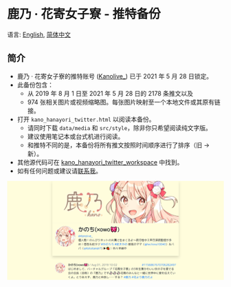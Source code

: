 # 鹿乃 · 花寄女子寮 - 推特备份

语言: [English](README.md), [简体中文](README.zh-cn.md)

## 简介

- 鹿乃 · 花寄女子寮的推特账号 ([Kanolive_](https://twitter.com/Kanolive_)) 已于 2021 年 5 月 28 日锁定。
- 此备份包含：
  - 从 2019 年 8 月 1 日至 2021 年 5 月 28 日的 2178 条推文以及
  - 974 张相关图片或视频缩略图。每张图片映射至一个本地文件或其原有链接。
- 打开 `kano_hanayori_twitter.html` 以阅读本备份。
  - 请同时下载 `data/media` 和 `src/style`，除非你只希望阅读纯文字版。
  - 建议使用笔记本或台式机进行阅读。
  - 和推特不同的是，本备份将所有推文按照时间顺序进行了排序（旧 &rightarrow; 新）。
- 其他源代码可在 [kano_hanayori_twitter_workspace](https://github.com/Nick-Lrc/kano_hanayori_twitter_workspace) 中找到。
- 如有任何问题或建议请[联系我](mailto:itrust19@yahoo.com)。

![preview top](data/media/preview_top.png)
